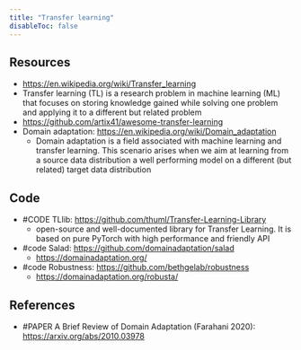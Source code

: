 ```yaml
---
title: "Transfer learning"
disableToc: false 
---
```


## Resources
- https://en.wikipedia.org/wiki/Transfer_learning
- Transfer learning (TL) is a research problem in machine learning (ML) that focuses on storing knowledge gained while solving one problem and applying it to a different but related problem
- https://github.com/artix41/awesome-transfer-learning
- Domain adaptation: https://en.wikipedia.org/wiki/Domain_adaptation
	- Domain adaptation is a field associated with machine learning and transfer learning. This scenario arises when we aim at learning from a source data distribution a well performing model on a different (but related) target data distribution


## Code
- #CODE TLlib: https://github.com/thuml/Transfer-Learning-Library
	- open-source and well-documented library for Transfer Learning. It is based on pure PyTorch with high performance and friendly API
- #code Salad: https://github.com/domainadaptation/salad
	- https://domainadaptation.org/
- #code Robustness: https://github.com/bethgelab/robustness
	- https://domainadaptation.org/robusta/


## References
- #PAPER A Brief Review of Domain Adaptation (Farahani 2020): https://arxiv.org/abs/2010.03978